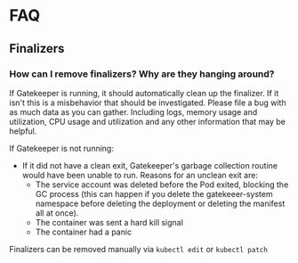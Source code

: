 # FAQ

## Finalizers

### How can I remove finalizers? Why are they hanging around?

If Gatekeeper is running, it should automatically clean up the finalizer. If it
isn't this is a misbehavior that should be investigated. Please file a bug with
as much data as you can gather. Including logs, memory usage and utilization, CPU usage and
utilization and any other information that may be helpful.

If Gatekeeper is not running:

- If it did not have a clean exit, Gatekeeper's garbage collection routine would
  have been unable to run. Reasons for an unclean exit are:
  - The service account was deleted before the Pod exited, blocking the GC
    process (this can happen if you delete the gatekeeer-system namespace
    before deleting the deployment or deleting the manifest all at
    once).
  - The container was sent a hard kill signal
  - The container had a panic

Finalizers can be removed manually via `kubectl edit` or `kubectl patch`


